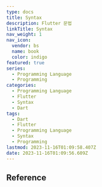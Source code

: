 ```yaml
---
type: docs
title: Syntax
description: Flutter 문법
linkTitle: Syntax
nav_weight: 1
nav_icon:
  vendor: bs
  name: book
  color: indigo
featured: true
series:
  - Programming Language
  - Programming
categories:
  - Programming Language
  - Flutter
  - Syntax
  - Dart
tags:
  - Dart
  - Flutter
  - Programming Language
  - Syntax
  - Programming
lastmod: 2023-11-16T01:09:58.407Z
date: 2023-11-16T01:09:56.609Z
---
```


## Reference
